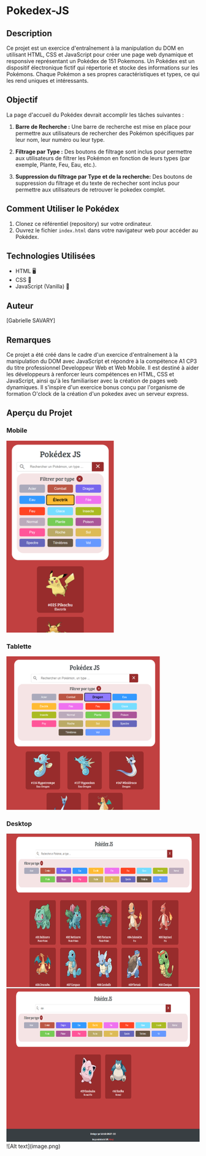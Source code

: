 # Pokedex-JS 

## Description
Ce projet est un exercice d'entraînement à la manipulation du DOM en utilisant HTML, CSS et JavaScript pour créer une page web dynamique et responsive représentant un Pokédex de 151 Pokemons.
Un Pokédex est un dispositif électronique fictif qui répertorie et stocke des informations sur les Pokémons. Chaque Pokémon a ses propres caractéristiques et types, ce qui les rend uniques et intéressants.

## Objectif
La page d'accueil du Pokédex devrait accomplir les tâches suivantes :

1. **Barre de Recherche :** Une barre de recherche est mise en place pour permettre aux utilisateurs de rechercher des Pokémon spécifiques par leur nom, leur numéro ou leur type.

2. **Filtrage par Type :** Des boutons de filtrage sont inclus pour permettre aux utilisateurs de filtrer les Pokémon en fonction de leurs types (par exemple, Plante, Feu, Eau, etc.).
   
3. **Suppression du filtrage par Type et de la recherche:** Des boutons de suppression du filtrage et du texte de rechecher sont inclus pour permettre aux utilisateurs de retrouver le pokedex complet.


## **Comment Utiliser le Pokédex**
1. Clonez ce référentiel (repository) sur votre ordinateur.
2. Ouvrez le fichier `index.html` dans votre navigateur web pour accéder au Pokédex.

## **Technologies Utilisées**
- HTML 🖥️
- CSS 🎨
- JavaScript (Vanilla) 🧪

## **Auteur**
[Gabrielle SAVARY]

## **Remarques**
Ce projet a été créé dans le cadre d'un exercice d'entraînement à la manipulation du DOM avec JavaScript et répondre à la compétence A1 CP3 du titre professionnel Developpeur Web et Web Mobile. 
Il est destiné à aider les développeurs à renforcer leurs compétences en HTML, CSS et JavaScript, ainsi qu'à les familiariser avec la création de pages web dynamiques.
Il s'inspire d'un exercice bonus conçu par l'organisme de formation O'clock de la création d'un pokedex avec un serveur express.

## **Aperçu du Projet**
### Mobile
<img src="./assets/img/results/Electrik-mobile.png" width="280" height="500">

### Tablette
<img src="./assets/img/results/Dragon-tablet.png" width="400" height="400">

### Desktop
<img src="./assets/img/results/Pokedex-desktop.png" width="800" height="400">
<img src="./assets/img/results/Search-desktop.png" width="800" height="400">
![Alt text](image.png)

